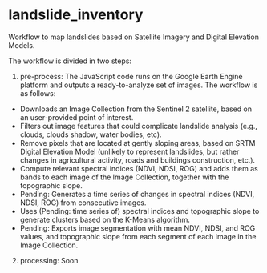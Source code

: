# landslide_inventory
Workflow to map landslides based on Satellite Imagery and Digital Elevation Models.


The workflow is divided in two steps:

1. pre-process: The JavaScript code runs on the Google Earth Engine platform and outputs a ready-to-analyze set of images. The workflow is as follows:
- Downloads an Image Collection from the Sentinel 2 satellite, based on an user-provided point of interest.
- Filters out image features that could complicate landslide analysis (e.g., clouds, clouds shadow, water bodies, etc).
- Remove pixels that are located at gently sloping areas, based on SRTM Digital Elevation Model (unlikely to represent landslides, but rather changes in agricultural activity, roads and buildings construction, etc.).
- Compute relevant spectral indices (NDVI, NDSI, ROG) and adds them as bands to each image of the Image Collection, together with the topographic slope.
- Pending: Generates a time series of changes in spectral indices (NDVI, NDSI, ROG) from consecutive images.
- Uses (Pending: time series of) spectral indices and topographic slope to generate clusters based on the K-Means algorithm.
- Pending: Exports image segmentation with mean NDVI, NDSI, and ROG values, and topographic slope from each segment of each image in the Image Collection.

2. processing: Soon



